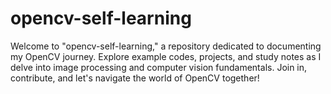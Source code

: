 # opencv-self-learning
Welcome to "opencv-self-learning," a repository dedicated to documenting my OpenCV journey. Explore example codes, projects, and study notes as I delve into image processing and computer vision fundamentals. Join in, contribute, and let's navigate the world of OpenCV together!
